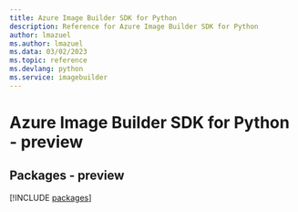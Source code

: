 ```yaml
---
title: Azure Image Builder SDK for Python
description: Reference for Azure Image Builder SDK for Python
author: lmazuel
ms.author: lmazuel
ms.data: 03/02/2023
ms.topic: reference
ms.devlang: python
ms.service: imagebuilder
---
```

# Azure Image Builder SDK for Python - preview
## Packages - preview
[!INCLUDE [packages](image-builder-index.md)]